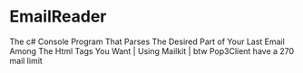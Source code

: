 # EmailReader
The c# Console Program That Parses The Desired Part of Your Last Email Among The Html Tags You Want | Using Mailkit | btw Pop3Client have a 270 mail limit
